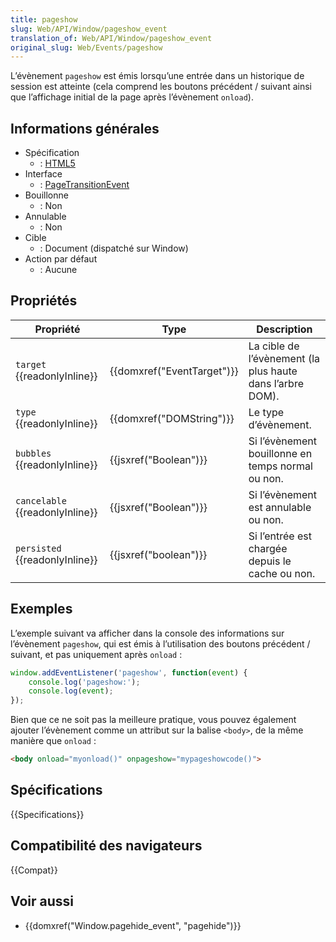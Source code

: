 ```yaml
---
title: pageshow
slug: Web/API/Window/pageshow_event
translation_of: Web/API/Window/pageshow_event
original_slug: Web/Events/pageshow
---
```

L’évènement `pageshow` est émis lorsqu’une entrée dans un historique de session est atteinte (cela comprend les boutons précédent / suivant ainsi que l’affichage initial de la page après l’évènement `onload`).

## Informations générales

- Spécification
  - : [HTML5](http://www.whatwg.org/specs/web-apps/current-work/multipage/history.html#event-pageshow)
- Interface
  - : [PageTransitionEvent](/fr/docs/Web/API/PageTransitionEvent)
- Bouillonne
  - : Non
- Annulable
  - : Non
- Cible
  - : Document (dispatché sur Window)
- Action par défaut
  - : Aucune

## Propriétés

| Propriété                             | Type                                 | Description                                               |
| ------------------------------------- | ------------------------------------ | --------------------------------------------------------- |
| `target` {{readonlyInline}}     | {{domxref("EventTarget")}} | La cible de l’évènement (la plus haute dans l’arbre DOM). |
| `type` {{readonlyInline}}       | {{domxref("DOMString")}}     | Le type d’évènement.                                      |
| `bubbles` {{readonlyInline}}    | {{jsxref("Boolean")}}         | Si l’évènement bouillonne en temps normal ou non.         |
| `cancelable` {{readonlyInline}} | {{jsxref("Boolean")}}         | Si l’évènement est annulable ou non.                      |
| `persisted` {{readonlyInline}}  | {{jsxref("boolean")}}         | Si l’entrée est chargée depuis le cache ou non.           |

## Exemples

L’exemple suivant va afficher dans la console des informations sur l’évènement `pageshow`, qui est émis à l’utilisation des boutons précédent / suivant, et pas uniquement après `onload`&nbsp;:

```js
window.addEventListener('pageshow', function(event) {
    console.log('pageshow:');
    console.log(event);
});
```

Bien que ce ne soit pas la meilleure pratique, vous pouvez également ajouter l’évènement comme un attribut sur la balise `<body>`, de la même manière que `onload`&nbsp;:

```html
<body onload="myonload()" onpageshow="mypageshowcode()">
```

## Spécifications

{{Specifications}}

## Compatibilité des navigateurs

{{Compat}}

## Voir aussi

- {{domxref("Window.pagehide_event", "pagehide")}}
